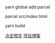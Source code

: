 yarn global add parcel

parcel src/index.html

yarn build

[点击预览](https://gretahu10.github.io/pikachu/dist/index.html)
[项目博客](https://github.com/GretaHu10/Blog/blob/main/%E7%9A%AE%E5%8D%A1%E4%B8%98.md)